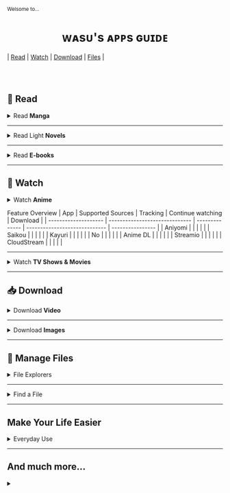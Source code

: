 <sub>Welsome to...</sub>
<h1 align="center">&#7457;&#7424;&#115;&#7452;&apos;&#115;&#32;&#7424;&#7465;&#7465;&#115;&#32;&#610;&#7452;&#618;&#7429;&#7431;</h1>

| [Read](#-read) 
| [Watch](#-watch) 
| [Download](#-download)
| [Files](#-manage-files)
|


</br></br>

&#128214; Read
--------

<details><summary>Read <b>Manga</b></summary>

&#10022; [**Tachiyomi**](https://tachiyomi.org/) and its [forks](https://tachiyomi.org/forks/). `FOSS` `Extension based`

&#10023; [**Saikou**](https://github.com/saikou-app/saikou) `FOSS`
|           +          |            -           |         +/-          |
| :-----------------: | :-----------------: | :-----------------: |
| Track with Anilist | Only Anilist tracking | Animations |
|  |  | Big padding and margins |

</details>

---

<details><summary>Read Light <b>Novels</b></summary>

&#10022; [**Shosetsu**](https://shosetsu.app)

&#10022; [**QuickNovel**](https://github.com/LagradOst/QuickNovel)

</details>

---

<details><summary>Read <b>E-books</b></summary>

&#10022; [**Moon+ Reader**](https://play.google.com/store/apps/details?id=com.flyersoft.moonreader) `&#9654;Google Play`

&#10022; [**Reasily**](https://play.google.com/store/apps/details?id=com.gmail.jxlab.app.reasily) `&#9654;Google Play`
> **ePub only** reader

</details>

---

&#127909; Watch
----------

<details><summary>Watch <b>Anime</b></summary>

&#10022; [**Aniyomi**](https://aniyomi.jmir.xyz/) `FOSS` `Extension based`
> Fork of Tachiyomi for anime. 

|           +          |            -           |
| :-----------------: | :-----------------: |
| Tachiyomi-like UI |  |
| Let both watch anime and read manga |  |
| Continue watching where you left |  |

&#10022; [**Saikou**](https://github.com/saikou-app/saikou) 
`FOSS`

&#10023; [Kayuri](https://github.com/Killerpac/Kayuri) 
`FOSS`

&#10023; [No](https://github.com/deceptions/no) 
`FOSS`  
> Just another gogoscraper, based on the leaked shiro source code.

&#10023; [Anime DL](https://github.com/sharn25/Anime-DL-Android-Verison) 
`FOSS`

&#10023; [Streamio](https://www.stremio.com/downloads) 
`FOSS` `Extension based`

&#10023; [**CloudStream**](https://github.com/recloudstream/cloudstream) `FOSS` `Extension based`
> Movie and Series centered but supports a few anime sources as well.

</details>

Feature Overview
| App                 | Supported Sources | Tracking | Continue watching | Download |
| -------------------- | ------------------------------ | -------------- | ----------------------------- | ---------------- |
| Aniyomi         |  |  |  |  |
| Saikou            |  |  |  |  |
| Kayuri             |  |  |  |  |
| No                   |  |  |  |  |
| Anime DL       |  |  |  |  |
| Streamio        |  |  |  |  |
| CloudStream |  |  |  |  |

---

<details><summary>Watch <b>TV Shows & Movies</b></summary>

&#10022; [**CloudStream**](https://github.com/recloudstream/cloudstream) `FOSS` `Extension based`

</details>

---

&#128229; Download
---------------------

<details><summary>Download <b>Video</b></summary>

&#10022; [Video Downloader](https://play.google.com/store/apps/details?id=video.downloader.videodownloader) `&#9654;Google Play`
|           +          |            -           |
| :-----------------: | :-----------------: |
|  | Ads |
|  |  |

</details>

---

<details><summary>Download <b>Images</b></summary>

&#10022; [Image Hunter](https://play.google.com/store/apps/details?id=video.downloader.videodownloader) `&#9654;Google Play`

&#10022; [Gallerify](https://play.google.com/store/apps/details?id=com.atominvention.gallerify) `&#9654;Google Play`

 **�** ~~[GetThemAll]()~~ `&#9654;Google Play`
> Once upon a time it was great app... But owner changed and...

</details>

---

&#128194; Manage Files
---------------------------


<details><summary>File Explorers</summary>

&#10022; [**X-plore**](https://play.google.com/store/apps/details?id=com.lonelycatgames.Xplore) `&#9654;Google Play`
|           +          |            -           |
| :-----------------: | :-----------------: |
| Two column view |  |
| Remember scroll position |  |

</details>

---

<details><summary>Find a File</summary>

&#128161; [**aGrep**]() `FOSS` [`F-Droid`](https://f-droid.org/en/packages/jp.sblo.pandora.aGrep/)
> Search not only for filenames but also through content of files and documents

</details>

---

Make Your Life Easier
----------------------------------

<details><summary>Everyday Use</summary>

&#10022; [**FooView**](https://www.fooview.com/) [`&#9654;Google Play`](https://play.google.com/store/apps/details?id=com.fooview.android.fooview)  
> FooView is a floating ball with gestures, 500+ featuers all in one touch.

</details>


---

And much more...
-----------------------------

<details><summary></summary>

[]()

</details>
